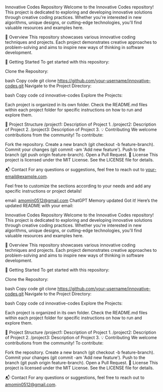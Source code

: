 
Innovative Codes Repository
Welcome to the Innovative Codes repository! This project is dedicated to exploring and developing innovative solutions through creative coding practices. Whether you're interested in new algorithms, unique designs, or cutting-edge technologies, you'll find valuable resources and examples here.

📜 Overview
This repository showcases various innovative coding techniques and projects. Each project demonstrates creative approaches to problem-solving and aims to inspire new ways of thinking in software development.

🚀 Getting Started
To get started with this repository:

Clone the Repository:

bash
Copy code
git clone https://github.com/your-username/innovative-codes.git
Navigate to the Project Directory:

bash
Copy code
cd innovative-codes
Explore the Projects:

Each project is organized in its own folder. Check the README.md files within each project folder for specific instructions on how to run and explore them.

📂 Project Structure
/project1: Description of Project 1.
/project2: Description of Project 2.
/project3: Description of Project 3.
💡 Contributing
We welcome contributions from the community! To contribute:

Fork the repository.
Create a new branch (git checkout -b feature-branch).
Commit your changes (git commit -am 'Add new feature').
Push to the branch (git push origin feature-branch).
Open a Pull Request.
📜 License
This project is licensed under the MIT License. See the LICENSE file for details.

📬 Contact
For any questions or suggestions, feel free to reach out to your-email@example.com.

Feel free to customize the sections according to your needs and add any specific instructions or project details!





email: amomin0512@gmail.com
ChatGPT
Memory updated
Got it! Here’s the updated README with your email:

Innovative Codes Repository
Welcome to the Innovative Codes repository! This project is dedicated to exploring and developing innovative solutions through creative coding practices. Whether you're interested in new algorithms, unique designs, or cutting-edge technologies, you'll find valuable resources and examples here.

📜 Overview
This repository showcases various innovative coding techniques and projects. Each project demonstrates creative approaches to problem-solving and aims to inspire new ways of thinking in software development.

🚀 Getting Started
To get started with this repository:

Clone the Repository:

bash
Copy code
git clone https://github.com/your-username/innovative-codes.git
Navigate to the Project Directory:

bash
Copy code
cd innovative-codes
Explore the Projects:

Each project is organized in its own folder. Check the README.md files within each project folder for specific instructions on how to run and explore them.

📂 Project Structure
/project1: Description of Project 1.
/project2: Description of Project 2.
/project3: Description of Project 3.
💡 Contributing
We welcome contributions from the community! To contribute:

Fork the repository.
Create a new branch (git checkout -b feature-branch).
Commit your changes (git commit -am 'Add new feature').
Push to the branch (git push origin feature-branch).
Open a Pull Request.
📜 License
This project is licensed under the MIT License. See the LICENSE file for details.

📬 Contact
For any questions or suggestions, feel free to reach out to amomin0512@gmail.com.
